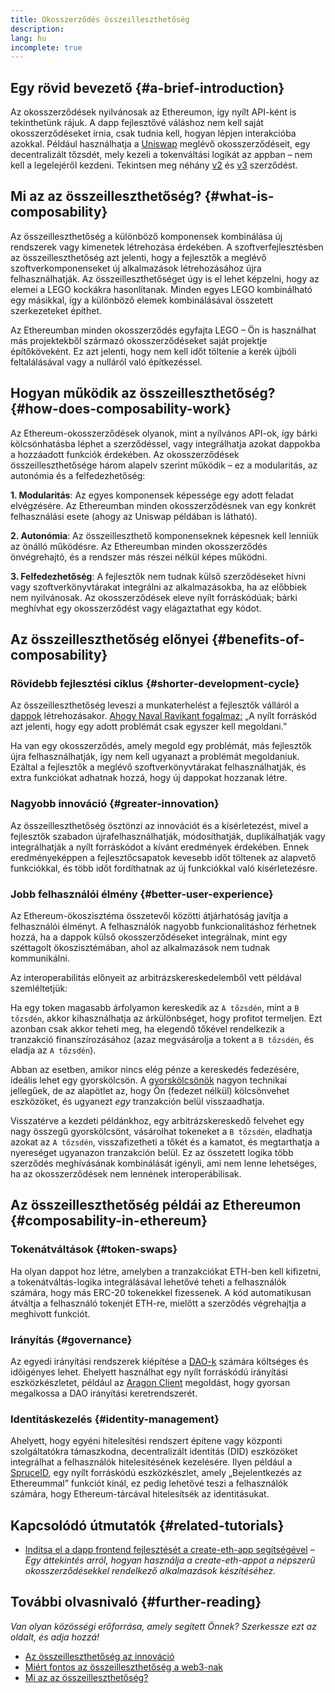 ```yaml
---
title: Okosszerződés összeilleszthetőség
description:
lang: hu
incomplete: true
---
```


## Egy rövid bevezető {#a-brief-introduction}

Az okosszerződések nyilvánosak az Ethereumon, így nyílt API-ként is tekinthetünk rájuk. A dapp fejlesztővé váláshoz nem kell saját okosszerződéseket írnia, csak tudnia kell, hogyan lépjen interakcióba azokkal. Például használhatja a [Uniswap](https://uniswap.exchange/swap) meglévő okosszerződéseit, egy decentralizált tőzsdét, mely kezeli a tokenváltási logikát az appban – nem kell a legelejéről kezdeni. Tekintsen meg néhány [v2](https://github.com/Uniswap/uniswap-v2-core/tree/master/contracts) és [v3](https://github.com/Uniswap/uniswap-v3-core/tree/main/contracts) szerződést.

## Mi az az összeilleszthetőség? {#what-is-composability}

Az összeilleszthetőség a különböző komponensek kombinálása új rendszerek vagy kimenetek létrehozása érdekében. A szoftverfejlesztésben az összeilleszthetőség azt jelenti, hogy a fejlesztők a meglévő szoftverkomponenseket új alkalmazások létrehozásához újra felhasználhatják. Az összeilleszthetőséget úgy is el lehet képzelni, hogy az elemei a LEGO kockákra hasonlítanak. Minden egyes LEGO kombinálható egy másikkal, így a különböző elemek kombinálásával összetett szerkezeteket építhet.

Az Ethereumban minden okosszerződés egyfajta LEGO – Ön is használhat más projektekből származó okosszerződéseket saját projektje építőköveként. Ez azt jelenti, hogy nem kell időt töltenie a kerék újbóli feltalálásával vagy a nulláról való építkezéssel.

## Hogyan működik az összeilleszthetőség? {#how-does-composability-work}

Az Ethereum-okosszerződések olyanok, mint a nyilvános API-ok, így bárki kölcsönhatásba léphet a szerződéssel, vagy integrálhatja azokat dappokba a hozzáadott funkciók érdekében. Az okosszerződések összeilleszthetősége három alapelv szerint működik – ez a modularitás, az autonómia és a felfedezhetőség:

**1. Modularitás**: Az egyes komponensek képessége egy adott feladat elvégzésére. Az Ethereumban minden okosszerződésnek van egy konkrét felhasználási esete (ahogy az Uniswap példában is látható).

**2. Autonómia**: Az összeilleszthető komponenseknek képesnek kell lenniük az önálló működésre. Az Ethereumban minden okosszerződés önvégrehajtó, és a rendszer más részei nélkül képes működni.

**3. Felfedezhetőség**: A fejlesztők nem tudnak külső szerződéseket hívni vagy szoftverkönyvtárakat integrálni az alkalmazásokba, ha az előbbiek nem nyilvánosak. Az okosszerződések eleve nyílt forráskódúak; bárki meghívhat egy okosszerződést vagy elágaztathat egy kódot.

## Az összeilleszthetőség előnyei {#benefits-of-composability}

### Rövidebb fejlesztési ciklus {#shorter-development-cycle}

Az összeilleszthetőség leveszi a munkaterhelést a fejlesztők válláról a [dappok](/dapps/#what-are-dapps) létrehozásakor. [Ahogy Naval Ravikant fogalmaz:](https://twitter.com/naval/status/1444366754650656770) „A nyílt forráskód azt jelenti, hogy egy adott problémát csak egyszer kell megoldani.”

Ha van egy okosszerződés, amely megold egy problémát, más fejlesztők újra felhasználhatják, így nem kell ugyanazt a problémát megoldaniuk. Ezáltal a fejlesztők a meglévő szoftverkönyvtárakat felhasználhatják, és extra funkciókat adhatnak hozzá, hogy új dappokat hozzanak létre.

### Nagyobb innováció {#greater-innovation}

Az összeilleszthetőség ösztönzi az innovációt és a kísérletezést, mivel a fejlesztők szabadon újrafelhasználhatják, módosíthatják, duplikálhatják vagy integrálhatják a nyílt forráskódot a kívánt eredmények érdekében. Ennek eredményeképpen a fejlesztőcsapatok kevesebb időt töltenek az alapvető funkciókkal, és több időt fordíthatnak az új funkciókkal való kísérletezésre.

### Jobb felhasználói élmény {#better-user-experience}

Az Ethereum-ökoszisztéma összetevői közötti átjárhatóság javítja a felhasználói élményt. A felhasználók nagyobb funkcionalitáshoz férhetnek hozzá, ha a dappok külső okosszerződéseket integrálnak, mint egy széttagolt ökoszisztémában, ahol az alkalmazások nem tudnak kommunikálni.

Az interoperabilitás előnyeit az arbitrázskereskedelemből vett példával szemléltetjük:

Ha egy token magasabb árfolyamon kereskedik az `A tőzsdén`, mint a `B tőzsdén`, akkor kihasználhatja az árkülönbséget, hogy profitot termeljen. Ezt azonban csak akkor teheti meg, ha elegendő tőkével rendelkezik a tranzakció finanszírozásához (azaz megvásárolja a tokent a `B tőzsdén`, és eladja az `A tőzsdén`).

Abban az esetben, amikor nincs elég pénze a kereskedés fedezésére, ideális lehet egy gyorskölcsön. A [gyorskölcsönök](/defi/#flash-loans) nagyon technikai jellegűek, de az alapötlet az, hogy Ön (fedezet nélkül) kölcsönvehet eszközöket, és ugyanezt _egy_ tranzakción belül visszaadhatja.

Visszatérve a kezdeti példánkhoz, egy arbitrázskereskedő felvehet egy nagy összegű gyorskölcsönt, vásárolhat tokeneket a `B tőzsdén`, eladhatja azokat az `A tőzsdén`, visszafizetheti a tőkét és a kamatot, és megtarthatja a nyereséget ugyanazon tranzakción belül. Ez az összetett logika több szerződés meghívásának kombinálását igényli, ami nem lenne lehetséges, ha az okosszerződések nem lennének interoperábilisak.

## Az összeilleszthetőség példái az Ethereumon {#composability-in-ethereum}

### Tokenátváltások {#token-swaps}

Ha olyan dappot hoz létre, amelyben a tranzakciókat ETH-ben kell kifizetni, a tokenátváltás-logika integrálásával lehetővé teheti a felhasználók számára, hogy más ERC-20 tokenekkel fizessenek. A kód automatikusan átváltja a felhasználó tokenjét ETH-re, mielőtt a szerződés végrehajtja a meghívott funkciót.

### Irányítás {#governance}

Az egyedi irányítási rendszerek kiépítése a [DAO-k](/dao/) számára költséges és időigényes lehet. Ehelyett használhat egy nyílt forráskódú irányítási eszközkészletet, például az [Aragon Client](https://client.aragon.org/) megoldást, hogy gyorsan megalkossa a DAO irányítási keretrendszerét.

### Identitáskezelés {#identity-management}

Ahelyett, hogy egyéni hitelesítési rendszert építene vagy központi szolgáltatókra támaszkodna, decentralizált identitás (DID) eszközöket integrálhat a felhasználók hitelesítésének kezelésére. Ilyen például a [SpruceID](https://www.spruceid.com/), egy nyílt forráskódú eszközkészlet, amely „Bejelentkezés az Ethereummal” funkciót kínál, ez pedig lehetővé teszi a felhasználók számára, hogy Ethereum-tárcával hitelesítsék az identitásukat.

## Kapcsolódó útmutatók {#related-tutorials}

- [Indítsa el a dapp frontend fejlesztését a create-eth-app segítségével](/developers/tutorials/kickstart-your-dapp-frontend-development-with-create-eth-app/) _– Egy áttekintés arról, hogyan használja a create-eth-appot a népszerű okosszerződésekkel rendelkező alkalmazások készítéséhez._

## További olvasnivaló {#further-reading}

_Van olyan közösségi erőforrása, amely segített Önnek? Szerkessze ezt az oldalt, és adja hozzá!_

- [Az összeilleszthetőség az innováció](https://future.a16z.com/how-composability-unlocks-crypto-and-everything-else/)
- [Miért fontos az összeilleszthetőség a web3-nak](https://hackernoon.com/why-composability-matters-for-web3)
- [Mi az az összeilleszthetőség?](https://blog.aragon.org/what-is-composability/#:~:text=Aragon,connect%20to%20every%20other%20piece.)
